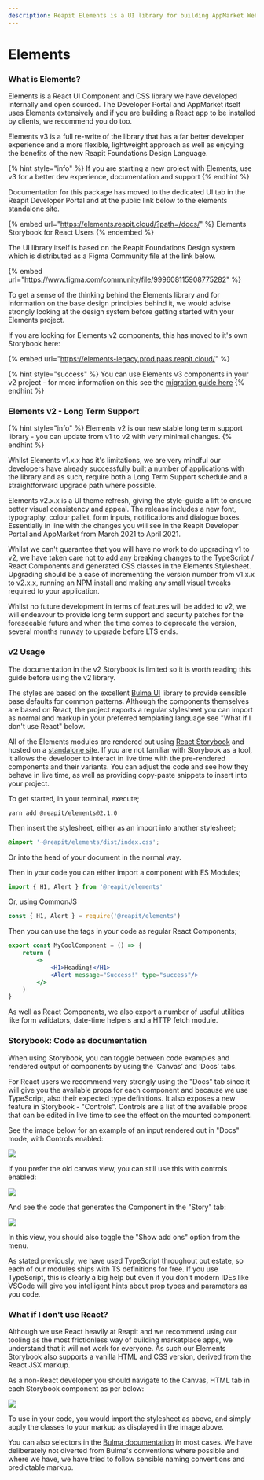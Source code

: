 ```yaml
---
description: Reapit Elements is a UI library for building AppMarket Web Applications
---
```


# Elements

### What is Elements?

Elements is a React UI Component and CSS library we have developed internally and open sourced. The Developer Portal and AppMarket itself uses Elements extensively and if you are building a React app to be installed by clients, we recommend you do too.

Elements v3 is a full re-write of the library that has a far better developer experience and a more flexible, lightweight approach as well as enjoying the benefits of the new Reapit Foundations Design Language.

{% hint style="info" %}
If you are starting a new project with Elements, use v3 for a better dev experience, documentation and support
{% endhint %}

Documentation for this package has moved to the dedicated UI tab in the Reapit Developer Portal and at the public link below to the elements standalone site.

{% embed url="https://elements.reapit.cloud/?path=/docs/" %}
Elements Storybook for React Users
{% endembed %}

The UI library itself is based on the Reapit Foundations Design system which is distributed as a Figma Community file at the link below.

{% embed url="https://www.figma.com/community/file/999608115908775282" %}

To get a sense of the thinking behind the Elements library and for information on the base design principles behind it, we would advise strongly looking at the design system before getting started with your Elements project.

If you are looking for Elements v2 components, this has moved to it's own Storybook here:

{% embed url="https://elements-legacy.prod.paas.reapit.cloud/" %}

{% hint style="success" %}
You can use Elements v3 components in your v2 project - for more information on this see the [migration guide here](https://elements.reapit.cloud/?path=/docs/introduction--page#migrating-from-v2)
{% endhint %}

### Elements v2 - Long Term Support

{% hint style="info" %}
Elements v2 is our new stable long term support library - you can update from v1 to v2 with very minimal changes.
{% endhint %}

Whilst Elements v1.x.x has it's limitations, we are very mindful our developers have already successfully built a number of applications with the library and as such, require both a Long Term Support schedule and a straightforward upgrade path where possible.

Elements v2.x.x is a UI theme refresh, giving the style-guide a lift to ensure better visual consistency and appeal. The release includes a new font, typography, colour pallet, form inputs, notifications and dialogue boxes. Essentially in line with the changes you will see in the Reapit Developer Portal and AppMarket from March 2021 to April 2021.

Whilst we can't guarantee that you will have no work to do upgrading v1 to v2, we have taken care not to add any breaking changes to the TypeScript / React Components and generated CSS classes in the Elements Stylesheet. Upgrading should be a case of incrementing the version number from v1.x.x to v2.x.x, running an NPM install and making any small visual tweaks required to your application.

Whilst no future development in terms of features will be added to v2, we will endeavour to provide long term support and security patches for the foreseeable future and when the time comes to deprecate the version, several months runway to upgrade before LTS ends.

### v2 Usage

The documentation in the v2 Storybook is limited so it is worth reading this guide before using the v2 library.

The styles are based on the excellent [Bulma UI](https://bulma.io) library to provide sensible base defaults for common patterns. Although the components themselves are based on React, the project exports a regular stylesheet you can import as normal and markup in your preferred templating language see "What if I don't use React" below.

All of the Elements modules are rendered out using [React Storybook](https://storybook.js.org) and hosted on a [standalone sit](https://elements.reapit.cloud)e. If you are not familiar with Storybook as a tool, it allows the developer to interact in live time with the pre-rendered components and their variants. You can adjust the code and see how they behave in live time, as well as providing copy-paste snippets to insert into your project.

To get started, in your terminal, execute;

`yarn add @reapit/elements@2.1.0`

Then insert the stylesheet, either as an import into another stylesheet;

```css
@import '~@reapit/elements/dist/index.css';
```

Or into the head of your document in the normal way.

Then in your code you can either import a component with ES Modules;

```javascript
import { H1, Alert } from '@reapit/elements'
```

Or, using CommonJS

```javascript
const { H1, Alert } = require('@reapit/elements')
```

Then you can use the tags in your code as regular React Components;

```jsx
export const MyCoolComponent = () => {
    return (
        <>
            <H1>Heading!</H1>
            <Alert message="Success!" type="success"/>
        </>
    )
}
```

As well as React Components, we also export a number of useful utilities like form validators, date-time helpers and a HTTP fetch module.

### Storybook: Code as documentation

When using Storybook, you can toggle between code examples and rendered output of components by using the ‘Canvas’ and ‘Docs’ tabs.

For React users we recommend very strongly using the "Docs" tab since it will give you the available props for each component and because we use TypeScript, also their expected type definitions. It also exposes a new feature in Storybook - "Controls". Controls are a list of the available props that can be edited in live time to see the effect on the mounted component.

See the image below for an example of an input rendered out in "Docs" mode, with Controls enabled:

![](../.gitbook/assets/screenshot-2021-03-31-at-11.35.11.png)

If you prefer the old canvas view, you can still use this with controls enabled:

![](../.gitbook/assets/screenshot-2021-03-31-at-11.37.12.png)

And see the code that generates the Component in the "Story" tab:

![](../.gitbook/assets/screenshot-2021-03-31-at-11.37.25.png)

In this view, you should also toggle the "Show add ons" option from the menu.

As stated previously, we have used TypeScript throughout out estate, so each of our modules ships with TS definitions for free. If you use TypeScript, this is clearly a big help but even if you don't modern IDEs like VSCode will give you intelligent hints about prop types and parameters as you code.

### What if I don't use React?

Although we use React heavily at Reapit and we recommend using our tooling as the most frictionless way of building marketplace apps, we understand that it will not work for everyone. As such our Elements Storybook also supports a vanilla HTML and CSS version, derived from the React JSX markup.

As a non-React developer you should navigate to the Canvas, HTML tab in each Storybook component as per below:

![](../.gitbook/assets/screenshot-2021-03-31-at-11.43.33.png)

To use in your code, you would import the stylesheet as above, and simply apply the classes to your markup as displayed in the image above.

You can also selectors in the [Bulma documentation](https://bulma.io) in most cases. We have deliberately not diverted from Bulma's conventions where possible and where we have, we have tried to follow sensible naming conventions and predictable markup.

